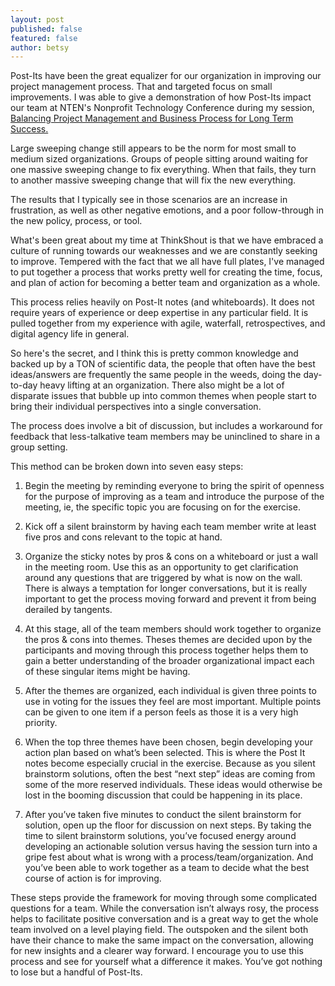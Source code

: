 ```yaml
---
layout: post
published: false
featured: false
author: betsy
---
```


Post-Its have been the great equalizer for our organization in improving our project management process. That and targeted focus on small improvements.  I was able to give a demonstration of how Post-Its impact our team at NTEN's Nonprofit Technology Conference during my session, [Balancing Project Management and Business Process for Long Term Success.](http://14ntc.sched.org/event/ef0a4748e313b3c7d71ab6b7c9ace83b#.U068-uZdVcM)

Large sweeping change still appears to be the norm for most small to medium sized organizations. Groups of people sitting around waiting for one massive sweeping change to fix everything. When that fails, they turn to another massive sweeping change that will fix the new everything.

The results that I typically see in those scenarios are an increase in frustration, as well as other negative emotions, and a poor follow-through in the new policy, process, or tool.

What's been great about my time at ThinkShout is that we have embraced a culture of running towards our weaknesses and we are constantly seeking to improve. Tempered with the fact that we all have full plates, I've managed to put together a process that works pretty well for creating the time, focus, and plan of action for becoming a better team and organization as a whole.

This process relies heavily on Post-It notes (and whiteboards). It does not require years of experience or deep expertise in any particular field. It is pulled together from my experience with agile, waterfall, retrospectives, and digital agency life in general.

So here's the secret, and I think this is pretty common knowledge and backed up by a TON of scientific data, the people that often have the best ideas/answers are frequently the same people in the weeds, doing the day-to-day heavy lifting at an organization. There also might be a lot of disparate issues that bubble up into common themes when people start to bring their individual perspectives into a single conversation.

The process does involve a bit of discussion, but includes a workaround for feedback that less-talkative team members may be uninclined to share in a group setting. 

This method can be broken down into seven easy steps:

1. Begin the meeting by reminding everyone to bring the spirit of openness for the purpose of improving as a team and introduce the purpose of the meeting, ie, the specific topic you are focusing on for the exercise.

2. Kick off a silent brainstorm by having each team member write at least five pros and cons relevant to the topic at hand.  

3. Organize the sticky notes by pros & cons on a whiteboard or just a wall in the meeting room.  Use this as an opportunity to get clarification around any questions that are triggered by what is now on the wall.  There is always a temptation for longer conversations, but it is really important to get the process moving forward and prevent it from being derailed by tangents.

4. At this stage, all of the team members should work together to organize the pros & cons into themes.  Theses themes are decided upon by the participants and moving through this process together helps them to gain a better understanding of the broader organizational impact each of these singular items might be having.  

5. After the themes are organized, each individual is given three points to use in voting for the issues they feel are most important.  Multiple points can be given to one item if a person feels as those it is a very high priority. 
 
6. When the top three themes have been chosen, begin developing your action plan based on what’s been selected.  This is where the Post It notes become especially crucial in the exercise.  Because as you silent brainstorm solutions, often the best “next step” ideas are coming from some of the more reserved individuals.  These ideas would otherwise be lost in the booming discussion that could be happening in its place.

7. After you’ve taken five minutes to conduct the silent brainstorm for solution, open up the floor for discussion on next steps.  By taking the time to silent brainstorm solutions, you’ve focused energy around developing an actionable solution versus having the session turn into a gripe fest about what is wrong with a process/team/organization.  And you’ve been able to work together as a team to decide what the best course of action is for improving. 

These steps provide the framework for moving through some complicated questions for a team.  While the conversation isn’t always rosy, the process helps to facilitate positive conversation and is a great way to get the whole team involved on a level playing field. The outspoken and the silent both have their chance to make the same impact on the conversation, allowing for new insights and a clearer way forward. I encourage you to use this process and see for yourself what a difference it makes. You’ve got nothing to lose but a handful of Post-Its.